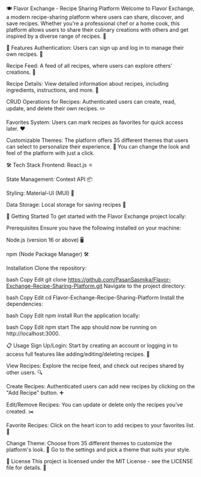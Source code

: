 🍽️ Flavor Exchange - Recipe Sharing Platform
Welcome to Flavor Exchange, a modern recipe-sharing platform where users can share, discover, and save recipes. Whether you're a professional chef or a home cook, this platform allows users to share their culinary creations with others and get inspired by a diverse range of recipes. 🍳

🌟 Features
Authentication: Users can sign up and log in to manage their own recipes. 🔑

Recipe Feed: A feed of all recipes, where users can explore others' creations. 🍔

Recipe Details: View detailed information about recipes, including ingredients, instructions, and more. 📖

CRUD Operations for Recipes: Authenticated users can create, read, update, and delete their own recipes. ✏️

Favorites System: Users can mark recipes as favorites for quick access later. ❤️

Customizable Themes: The platform offers 35 different themes that users can select to personalize their experience. 🎨 You can change the look and feel of the platform with just a click.

🛠️ Tech Stack
Frontend: React.js ⚛️

State Management: Context API 📦

Styling: Material-UI (MUI) 🎨

Data Storage: Local storage for saving recipes 💾

🚀 Getting Started
To get started with the Flavor Exchange project locally:

Prerequisites
Ensure you have the following installed on your machine:

Node.js (version 16 or above) 🖥️

npm (Node Package Manager) 🛠️

Installation
Clone the repository:

bash
Copy
Edit
git clone https://github.com/PasanSasmika/Flavor-Exchange-Recipe-Sharing-Platform.git
Navigate to the project directory:

bash
Copy
Edit
cd Flavor-Exchange-Recipe-Sharing-Platform
Install the dependencies:

bash
Copy
Edit
npm install
Run the application locally:

bash
Copy
Edit
npm start
The app should now be running on http://localhost:3000.

📋 Usage
Sign Up/Login: Start by creating an account or logging in to access full features like adding/editing/deleting recipes. 📝

View Recipes: Explore the recipe feed, and check out recipes shared by other users. 🔍

Create Recipes: Authenticated users can add new recipes by clicking on the "Add Recipe" button. ➕

Edit/Remove Recipes: You can update or delete only the recipes you’ve created. ✂️

Favorite Recipes: Click on the heart icon to add recipes to your favorites list. 💖

Change Theme: Choose from 35 different themes to customize the platform's look. 🎨 Go to the settings and pick a theme that suits your style.


📄 License
This project is licensed under the MIT License - see the LICENSE file for details. 📝
